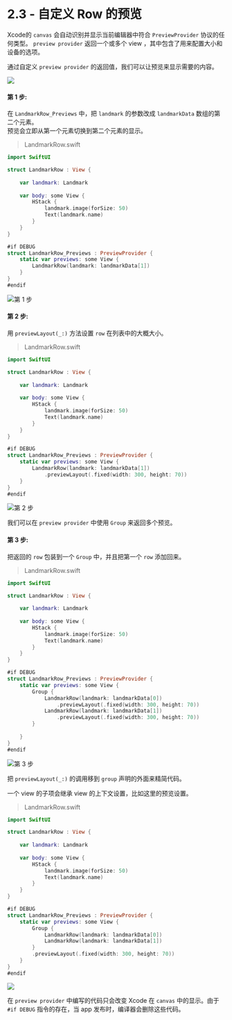 # 2.3 - 自定义 Row 的预览

Xcode的 `canvas` 会自动识别并显示当前编辑器中符合 `PreviewProvider` 协议的任何类型。 `preview provider` 返回一个或多个 view ，其中包含了用来配置大小和设备的选项。

通过自定义 `preview provider` 的返回值，我们可以让预览来显示需要的内容。

![](../../../.gitbook/assets/snip20190629_53.png)

#### 第 1 步:

在 `LandmarkRow_Previews` 中，把 `landmark` 的参数改成 `landmarkData` 数组的第二个元素。  
预览会立即从第一个元素切换到第二个元素的显示。

> LandmarkRow.swift

```swift
import SwiftUI

struct LandmarkRow : View {
    
    var landmark: Landmark
    
    var body: some View {
        HStack {
            landmark.image(forSize: 50)
            Text(landmark.name)
        }
    }
}

#if DEBUG
struct LandmarkRow_Previews : PreviewProvider {
    static var previews: some View {
        LandmarkRow(landmark: landmarkData[1])
    }
}
#endif
```

![&#x7B2C; 1 &#x6B65;](../../../.gitbook/assets/snip20190629_54.png)

#### 第 2 步:

用 `previewLayout(_:)` 方法设置 `row` 在列表中的大概大小。

> LandmarkRow.swift

```swift
import SwiftUI

struct LandmarkRow : View {
    
    var landmark: Landmark
    
    var body: some View {
        HStack {
            landmark.image(forSize: 50)
            Text(landmark.name)
        }
    }
}

#if DEBUG
struct LandmarkRow_Previews : PreviewProvider {
    static var previews: some View {
        LandmarkRow(landmark: landmarkData[1])
            .previewLayout(.fixed(width: 300, height: 70))
    }
}
#endif
```

![&#x7B2C; 2 &#x6B65;](../../../.gitbook/assets/snip20190629_55.png)

我们可以在 `preview provider` 中使用 `Group` 来返回多个预览。

#### 第 3 步:

把返回的 `row` 包装到一个 `Group` 中，并且把第一个 `row` 添加回来。

> LandmarkRow.swift

```swift
import SwiftUI

struct LandmarkRow : View {
    
    var landmark: Landmark
    
    var body: some View {
        HStack {
            landmark.image(forSize: 50)
            Text(landmark.name)
        }
    }
}

#if DEBUG
struct LandmarkRow_Previews : PreviewProvider {
    static var previews: some View {
        Group {
            LandmarkRow(landmark: landmarkData[0])
                .previewLayout(.fixed(width: 300, height: 70))
            LandmarkRow(landmark: landmarkData[1])
                .previewLayout(.fixed(width: 300, height: 70))
        }
        
    }
}
#endif
```

![&#x7B2C; 3 &#x6B65;](../../../.gitbook/assets/snip20190629_56.png)

把 `previewLayout(_:)` 的调用移到 `group` 声明的外面来精简代码。

一个 view 的子项会继承 view 的上下文设置，比如这里的预览设置。

> LandmarkRow.swift

```swift
import SwiftUI

struct LandmarkRow : View {
    
    var landmark: Landmark
    
    var body: some View {
        HStack {
            landmark.image(forSize: 50)
            Text(landmark.name)
        }
    }
}

#if DEBUG
struct LandmarkRow_Previews : PreviewProvider {
    static var previews: some View {
        Group {
            LandmarkRow(landmark: landmarkData[0])
            LandmarkRow(landmark: landmarkData[1])
        }
        .previewLayout(.fixed(width: 300, height: 70))
    }
}
#endif
```

![](../../../.gitbook/assets/image%20%2830%29.png)

在 `preview provider` 中编写的代码只会改变 Xcode 在 `canvas` 中的显示。由于 `#if DEBUG` 指令的存在，当 app 发布时，编译器会删除这些代码。



